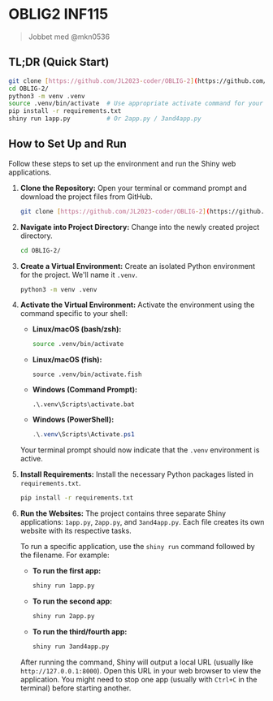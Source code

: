 # OBLIG2 INF115

> Jobbet med
> @mkn0536

## TL;DR (Quick Start)

```bash
git clone [https://github.com/JL2023-coder/OBLIG-2](https://github.com/JL2023-coder/OBLIG-2)
cd OBLIG-2/
python3 -m venv .venv
source .venv/bin/activate  # Use appropriate activate command for your OS/shell (see below)
pip install -r requirements.txt
shiny run 1app.py          # Or 2app.py / 3and4app.py
```


## How to Set Up and Run

Follow these steps to set up the environment and run the Shiny web applications.

1.  **Clone the Repository:**
    Open your terminal or command prompt and download the project files from GitHub.
    ```bash
    git clone [https://github.com/JL2023-coder/OBLIG-2](https://github.com/JL2023-coder/OBLIG-2)
    ```

2.  **Navigate into Project Directory:**
    Change into the newly created project directory.
    ```bash
    cd OBLIG-2/
    ```

3.  **Create a Virtual Environment:**
    Create an isolated Python environment for the project. We'll name it `.venv`.
    ```bash
    python3 -m venv .venv
    ```

4.  **Activate the Virtual Environment:**
    Activate the environment using the command specific to your shell:

    * **Linux/macOS (bash/zsh):**
        ```bash
        source .venv/bin/activate
        ```
    * **Linux/macOS (fish):**
        ```fish
        source .venv/bin/activate.fish
        ```
    * **Windows (Command Prompt):**
        ```batch
        .\.venv\Scripts\activate.bat
        ```
    * **Windows (PowerShell):**
        ```powershell
        .\.venv\Scripts\Activate.ps1
        ```

    Your terminal prompt should now indicate that the `.venv` environment is active.

5.  **Install Requirements:**
    Install the necessary Python packages listed in `requirements.txt`.
    ```bash
    pip install -r requirements.txt
    ```

6.  **Run the Websites:**
    The project contains three separate Shiny applications: `1app.py`, `2app.py`, and `3and4app.py`. 
    Each file creates its own website with its respective tasks.

    To run a specific application, use the `shiny run` command followed by the filename. For example:

    * **To run the first app:**
        ```bash
        shiny run 1app.py
        ```
    * **To run the second app:**
        ```bash
        shiny run 2app.py
        ```
    * **To run the third/fourth app:**
        ```bash
        shiny run 3and4app.py
        ```

    After running the command, Shiny will output a local URL (usually like `http://127.0.0.1:8000`). 
    Open this URL in your web browser to view the application. 
    You might need to stop one app (usually with `Ctrl+C` in the terminal) before starting another.

